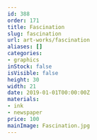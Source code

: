 ```yaml
---
id: 388
order: 171
title: Fascination
slug: fascination
url: art-works/fascination
aliases: []
categories:
- graphics
inStock: false
isVisible: false
height: 30
width: 21
date: 2019-01-01T00:00:00Z
materials:
- ink
- newspaper
price: 100
mainImage: Fascination.jpg
---
```

